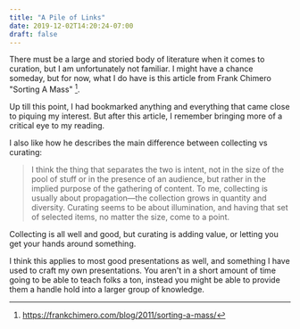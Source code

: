 ```yaml
---
title: "A Pile of Links"
date: 2019-12-02T14:20:24-07:00
draft: false
---
```


There must be a large and storied body of literature when it comes to curation, but I am unfortunately not familiar. I might have a chance someday, but for now, what I do have is this article from Frank Chimero "Sorting A Mass" [^sorting-a-mass].

Up till this point, I had bookmarked anything and everything that came close to piquing my interest. But after this article, I remember bringing more of a critical eye to my reading.

I also like how he describes the main difference between collecting vs curating:

> I think the thing that separates the two is intent, not in the size of the pool of stuff or in the presence of an audience, but rather in the implied purpose of the gathering of content. To me, collecting is usually about propagation—the collection grows in quantity and diversity. Curating seems to be about illumination, and having that set of selected items, no matter the size, come to a point.

Collecting is all well and good, but curating is adding value, or letting you get your hands around something.

I think this applies to most good presentations as well, and something I have used to craft my own presentations. You aren't in a short amount of time going to be able to teach folks a ton, instead you might be able to provide them a handle hold into a larger group of knowledge.

[^sorting-a-mass]: https://frankchimero.com/blog/2011/sorting-a-mass/
